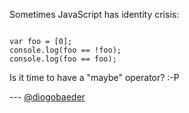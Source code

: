 Sometimes JavaScript has identity crisis:

<code>
var foo = [0];
console.log(foo == !foo);
console.log(foo == foo);
</code>

Is it time to have a "maybe" operator? :-P

--- [@diogobaeder](http://twitter.com/diogobaeder)
